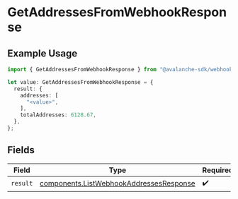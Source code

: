 # GetAddressesFromWebhookResponse

## Example Usage

```typescript
import { GetAddressesFromWebhookResponse } from "@avalanche-sdk/webhooks/models/operations";

let value: GetAddressesFromWebhookResponse = {
  result: {
    addresses: [
      "<value>",
    ],
    totalAddresses: 6128.67,
  },
};
```

## Fields

| Field                                                                                              | Type                                                                                               | Required                                                                                           | Description                                                                                        |
| -------------------------------------------------------------------------------------------------- | -------------------------------------------------------------------------------------------------- | -------------------------------------------------------------------------------------------------- | -------------------------------------------------------------------------------------------------- |
| `result`                                                                                           | [components.ListWebhookAddressesResponse](../../models/components/listwebhookaddressesresponse.md) | :heavy_check_mark:                                                                                 | N/A                                                                                                |